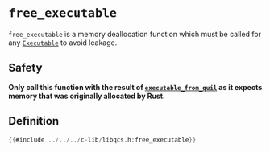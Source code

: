# `free_executable`

`free_executable` is a memory deallocation function which must be called for any [`Executable`] to avoid leakage.

## Safety

**Only call this function with the result of [`executable_from_quil`] as it expects memory that was originally allocated by Rust.**

## Definition

```c
{{#include ../../../c-lib/libqcs.h:free_executable}}
```

[`Executable`]: executable.md
[`executable_from_quil`]: executable_from_quil.md
[`execute_on_qvm`]: execute_on_qvm.md

